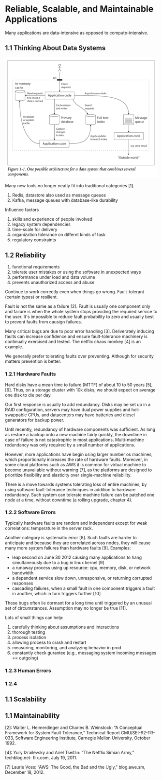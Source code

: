# Reliable, Scalable, and Maintainable Applications

Many applications are data-intensive as opposed to compute-intensive.

## 1.1 Thinking About Data Systems

![](./1-1.data.system.png)

Many new tools no longer neatly fit into traditional categories [1].

1. Redis, datastore also used as message queues
1. Kafka, message queues with database-like durability

Influence factors

1. skills and experience of people involved
1. legacy system dependencies
1. time-scale for delivery
1. organization tolerance on differnt kinds of task
1. regulatory constraints

## 1.2 Reliability

1. functional requirements
1. tolerate user mistakes or using the software in unexpected ways
1. performance under load and data volume
1. prevents unauthorized access and abuse

Continue to work correctly even when things go wrong. Fault-tolerant (certain types) or resilient.

Fault is not the same as a failure [2]. Fault is usually one component only and failure is when the whole system stops providing the required service to the user. It's impossible to reduce fault probability to zero and usually best to prevent faults from causign failures.

Many critical bugs are due to poor error handling [3]. Deliverately inducing faults can increase confidence and ensure fault-tolerance machinery is continually exercised and tested. The netflix chaos monkey [4] is an example.

We generally prefer tolerating faults over preventing. Although for security matters prevention is better.

### 1.2.1 Hardware Faults

Hard disks have a mean time to failure (MTTF) of about 10 to 50 years [5], [6]. Thus, on a storage cluster with 10k disks, we should expect on average one disk to die per day.

Our first response is usually to add redundancy. Disks may be set up in a RAID configuration, servers may have dual power supplies and hot-swappable CPUs, and datacenters may have batteries and diesel generators for backup power.

Until recently, redundancy of hardware components was sufficient. As long as restore a backup onto a new machine fairly quickly, the downtime in case of failure is not catastrophic in most applications. Multi-machine redundancy was only required by a small number of applications.

However, more applications have begin using larger number os machines, which proportionally increases the rate of hardware faults. Moreover, in some cloud platforms such as AWS it is common for virtual machine to become unavailable without warning [7], as the platforms are designed to prioritize flexibility and elasticity over single-machine reliability.

There is a move towards systems tolerating loss of entire machines, by using software fault-tolerance techniques in addition to hardware redundancy. Such system can tolerate machine failure can be patched one node at a time, without downtime (a rolling upgrade, chapter 4).

### 1.2.2 Software Errors

Typically hardware faults are random and independent except for weak correlations: temperature in the server rack.

Another category is systematic error [8]. Such faults are harder to anticipate and because they are correlated across nodes, they will cause many more system failures than hardware faults [9]. Examples:

- leap second on June 30 2012 causing many applications to hang simultaneously due to a bug in linux kernel [9]
- a runaway process using up resource: cpu, memory, disk, or network bandwidth
- a dependent service slow down, unresponsive, or returning corrupted responses
- cascading failures, when a small fault in one component triggers a fault in another, which in turn triggers further [10]

These bugs often lie dormant for a long time until triggered by an unusual set of circumstances. Assumption may no longer be true [11].

Lots of small things can help:

1. carefully thinking about assumptions and interactions
1. thorough testing
1. process isolation
1. allowing process to crash and restart
1. measuring, monitoring, and analyzing behavior in prod
1. constantly check gurantee (e.g., messaging system incoming messages == outgoing)


### 1.2.3 Human Errors

### 1.2.4

## 1.1 Scalability
## 1.1 Maintainability

<!-- references -->

[2]: Walter L. Heimerdinger and Charles B. Weinstock: “A Conceptual Framework for System Fault Tolerance,” Technical Report CMU/SEI-92-TR-033, Software Engineering Institute, Carnegie Mellon University, October 1992.

[4]: Yury Izrailevsky and Ariel Tseitlin: “The Netflix Simian Army,” techblog.net‐ flix.com, July 19, 2011.

[7] Laurie Voss: “AWS: The Good, the Bad and the Ugly,” blog.awe.sm, December 18, 2012.

